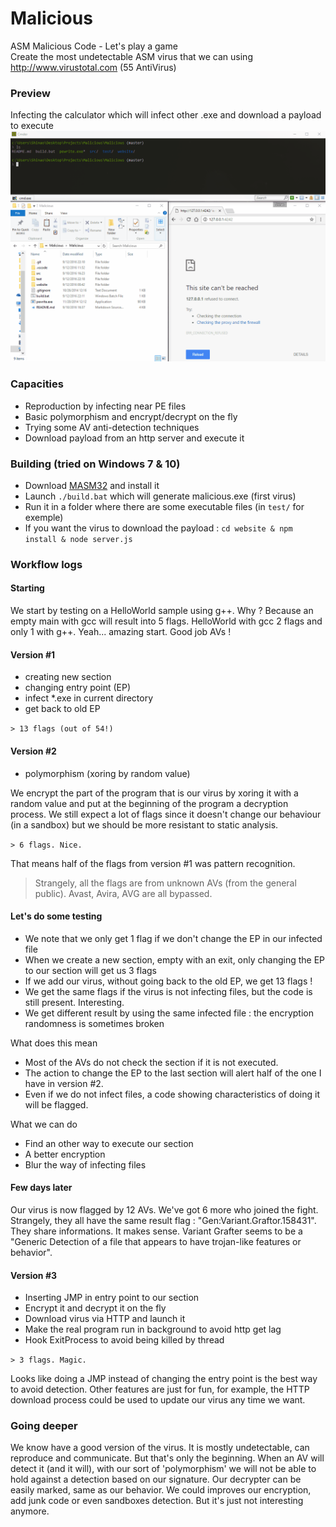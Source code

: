 Malicious
=========

ASM Malicious Code - Let's play a game<br>
Create the most undetectable ASM virus that we can using http://www.virustotal.com (55 AntiVirus)


### Preview
Infecting the calculator which will infect other .exe and download a payload to execute
![Malicious preview](/docs/malicious_preview.gif)

### Capacities
* Reproduction by infecting near PE files
* Basic polymorphism and encrypt/decrypt on the fly
* Trying some AV anti-detection techniques
* Download payload from an http server and execute it

### Building (tried on Windows 7 & 10)
* Download [MASM32](http://www.masm32.com/download.htm) and install it
* Launch `./build.bat` which will generate malicious.exe (first virus)
* Run it in a folder where there are some executable files (in `test/` for exemple)
* If you want the virus to download the payload : `cd website & npm install & node server.js`

### Workflow logs
#### Starting
We start by testing on a HelloWorld sample using g++. Why ? Because an empty main with gcc will result into 5 flags. HelloWorld with gcc 2 flags and only 1 with g++. Yeah... amazing start. Good job AVs !

#### Version #1
* creating new section
* changing entry point (EP)
* infect \*.exe in current directory
* get back to old EP

`> 13 flags (out of 54!)`


#### Version #2
* polymorphism (xoring by random value)

We encrypt the part of the program that is our virus by xoring it with a random value and put at the beginning of the program a decryption process. We still expect a lot of flags since it doesn't change our behaviour (in a sandbox) but we should be more resistant to static analysis.

`> 6 flags. Nice.`

That means half of the flags from version #1 was pattern recognition.
> Strangely, all the flags are from unknown AVs (from the general public). Avast, Avira, AVG are all bypassed.

#### Let's do some testing
* We note that we only get 1 flag if we don't change the EP in our infected file
* When we create a new section, empty with an exit, only changing the EP to our section
will get us 3 flags
* If we add our virus, without going back to the old EP, we get 13 flags !
* We get the same flags if the virus is not infecting files, but the code is still present. Interesting.
* We get different result by using the same infected file : the encryption randomness is sometimes broken

What does this mean
* Most of the AVs do not check the section if it is not executed.
* The action to change the EP to the last section will alert half of the one I have in version #2.
* Even if we do not infect files, a code showing characteristics of doing it will be flagged.

What we can do
* Find an other way to execute our section
* A better encryption
* Blur the way of infecting files

#### Few days later
Our virus is now flagged by 12 AVs. We've got 6 more who joined the fight. Strangely, 
they all have the same result flag : "Gen:Variant.Graftor.158431". They share informations. 
It makes sense. Variant Grafter seems to be a "Generic Detection of a file that appears to have trojan-like features or behavior".

#### Version #3
* Inserting JMP in entry point to our section
* Encrypt it and decrypt it on the fly
* Download virus via HTTP and launch it
* Make the real program run in background to avoid http get lag
* Hook ExitProcess to avoid being killed by thread

`> 3 flags. Magic.`

Looks like doing a JMP instead of changing the entry point is the best way to avoid detection. Other features are just for fun, for example, the HTTP download process could be used to update our virus any time we want.

### Going deeper
We know have a good version of the virus. It is mostly undetectable, can reproduce and communicate.
But that's only the beginning. When an AV will detect it (and it will), with our sort of 'polymorphism' we will not be able to hold against a detection based on our signature. Our decrypter can be easily marked, same as our behavior. We could improves our encryption, add junk code or even sandboxes detection. But it's just not interesting anymore.
